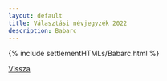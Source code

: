 ```yaml
---
layout: default
title: Választási névjegyzék 2022
description: Babarc
---
```


{% include settlementHTMLs/Babarc.html %}

[Vissza](./)